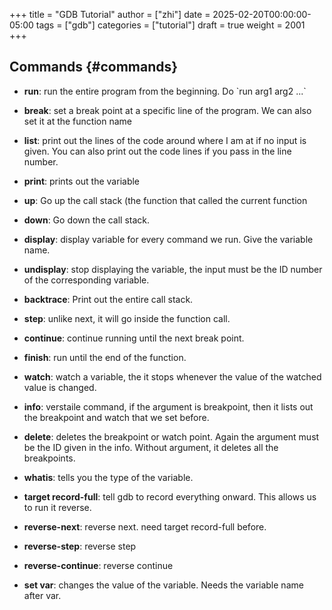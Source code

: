 +++
title = "GDB Tutorial"
author = ["zhi"]
date = 2025-02-20T00:00:00-05:00
tags = ["gdb"]
categories = ["tutorial"]
draft = true
weight = 2001
+++

## Commands {#commands}

-   **run**: run the entire program from the beginning. Do \`run arg1 arg2 ...\`

-   **break**: set a break point at a specific line of the program.
    We can also set it at the function name

-   **list**: print out the lines of the code around where I am at if no
    input is given.
    You can also print out the code lines if you pass in the line number.

-   **print**: prints out the variable

-   **up**: Go up the call stack (the function that called the current function

-   **down**: Go down the call stack.

-   **display**: display variable for every command we run. Give the variable name.

-   **undisplay**: stop displaying the variable,
    the input must be the ID number of the corresponding variable.

-   **backtrace**: Print out the entire call stack.

-   **step**: unlike next, it will go inside the function call.

-   **continue**: continue running until the next break point.

-   **finish**: run until the end of the function.

-   **watch**: watch a variable, the it stops whenever the value of the
    watched value is changed.

-   **info**: verstaile command, if the argument is breakpoint, then it
    lists out the breakpoint and watch that we set before.

-   **delete**: deletes the breakpoint or watch point. Again the argument
    must be the ID given in the info. Without argument, it deletes
    all the breakpoints.

-   **whatis**: tells you the type of the variable.

-   **target record-full**: tell gdb to record everything onward.
    This allows us to run it reverse.

-   **reverse-next**: reverse next. need target record-full before.

-   **reverse-step**: reverse step

-   **reverse-continue**: reverse continue

-   **set var**: changes the value of the variable. Needs the variable
    name after var.
